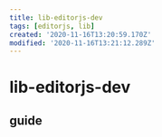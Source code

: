 ```yaml
---
title: lib-editorjs-dev
tags: [editorjs, lib]
created: '2020-11-16T13:20:59.170Z'
modified: '2020-11-16T13:21:12.289Z'
---
```


# lib-editorjs-dev

## guide

